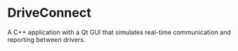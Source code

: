 # DriveConnect
A C++ application with a Qt GUI that simulates real-time communication and reporting between drivers.
